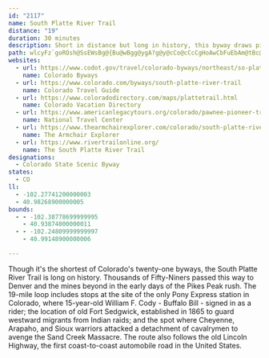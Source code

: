 ```yaml
---
id: "2117"
name: South Platte River Trail
distance: "19"
duration: 30 minutes
description: Short in distance but long in history, this byway draws pioneer memories up out of the plains--wagon ruts from the move to the Great West, the peril of Indian attacks, big cattle drives, daring Pony Express riders, nearly forgotten outposts are all here.
path: wlcyFz`goROsh@SsEWsBg@{Bu@wBgg@ygA?g@y@cCo@cCcCgHoAwCbFuEbAm@tBc@fBH`Bh@|BbBh^bYtAr@|@RdBTvCAhB_@bAa@dBeA`~@un@lAtCxCjC`@j@dRfc@dAfBvTb[nZxh@jClFrHdSfB`Gx@pDnBnKb@dBhBrFtAtCxAvC|@nArTnYrCfEfChEfA~BzCdIpK~^pK~c@dKf^x@bETvD@~MEzhB[vfBZb`Co@tzCadADiq@f@_PLU_u@Xwc@^{PNco@Io|ANy_AOsHeAgHaAmDeB{DoAmBsAeBoOgQwJ{K{EaFat@cl@sS{Q_DsD{AeCy@mBo@qBi@oB[sBi@aGy@wjE
websites:
  - url: https://www.codot.gov/travel/colorado-byways/northeast/so-platte-trail
    name: Colorado Byways
  - url: https://www.colorado.com/byways/south-platte-river-trail
    name: Colorado Travel Guide
  - url: https://www.coloradodirectory.com/maps/plattetrail.html
    name: Colorado Vacation Directory
  - url: https://www.americanlegacytours.org/colorado/pawnee-pioneer-trails-road-trip/
    name: National Travel Center
  - url: https://www.thearmchairexplorer.com/colorado/south-platte-river-trail.php
    name: The Armchair Explorer
  - url: https://www.rivertrailonline.org/
    name: The South Platte River Trail
designations:
  - Colorado State Scenic Byway
states:
  - CO
ll:
  - -102.27741200000003
  - 40.98268900000005
bounds:
  - - -102.38778699999995
    - 40.93874000000011
  - - -102.24809999999997
    - 40.99148900000006

---
```


Though it's the shortest of Colorado's twenty-one byways, the South Platte River Trail is long on history. Thousands of Fifty-Niners passed this way to Denver and the mines beyond in the early days of the Pikes Peak rush. The 19-mile loop includes stops at the site of the only Pony Express station in Colorado, where 15-year-old William F. Cody - Buffalo Bill - signed in as a rider; the location of old Fort Sedgwick, established in 1865 to guard westward migrants from Indian raids; and the spot where Cheyenne, Arapaho, and Sioux warriors attacked a detachment of cavalrymen to avenge the Sand Creek Massacre. The route also follows the old Lincoln Highway, the first coast-to-coast automobile road in the United States.
